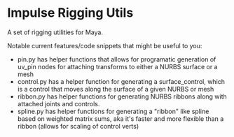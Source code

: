 # Impulse Rigging Utils
A set of rigging utilities for Maya.

Notable current features/code snippets that might be useful to you:
- pin.py has helper functions that allows for programatic generation of uv_pin nodes for attaching transforms to either a NURBS surface or a mesh
- control.py has a helper function for generating a surface_control, which is a control that moves along the surface of a given NURBS or mesh
- ribbon.py has helper functions for generating NURBS ribbons along with attached joints and controls.
- spline.py has helper functions for generating a "ribbon" like spline based on weighted matrix sums, aka it's faster and more flexible than a ribbon (allows for scaling of control verts)
